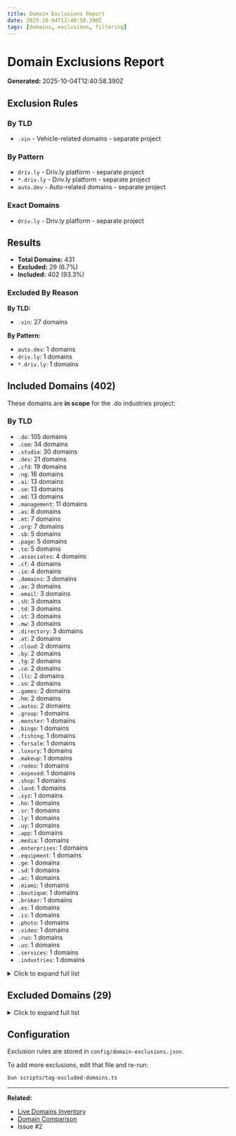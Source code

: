```yaml
---
title: Domain Exclusions Report
date: 2025-10-04T12:40:58.390Z
tags: [domains, exclusions, filtering]
---
```


# Domain Exclusions Report

**Generated:** 2025-10-04T12:40:58.390Z

## Exclusion Rules

### By TLD
- `.vin` - Vehicle-related domains - separate project

### By Pattern
- `driv.ly` - Driv.ly platform - separate project
- `*.driv.ly` - Driv.ly platform - separate project
- `auto.dev` - Auto-related domains - separate project

### Exact Domains
- `driv.ly` - Driv.ly platform - separate project

## Results

- **Total Domains:** 431
- **Excluded:** 29 (6.7%)
- **Included:** 402 (93.3%)

### Excluded By Reason

**By TLD:**
- `.vin`: 27 domains

**By Pattern:**
- `auto.dev`: 1 domains
- `driv.ly`: 1 domains
- `*.driv.ly`: 1 domains

## Included Domains (402)

These domains are **in scope** for the .do industries project:

### By TLD

- `.do`: 105 domains
- `.com`: 34 domains
- `.studio`: 30 domains
- `.dev`: 21 domains
- `.cfd`: 19 domains
- `.ng`: 16 domains
- `.ai`: 13 domains
- `.se`: 13 domains
- `.md`: 13 domains
- `.management`: 11 domains
- `.as`: 8 domains
- `.mt`: 7 domains
- `.org`: 7 domains
- `.sb`: 5 domains
- `.page`: 5 domains
- `.to`: 5 domains
- `.associates`: 4 domains
- `.cf`: 4 domains
- `.io`: 4 domains
- `.domains`: 3 domains
- `.ax`: 3 domains
- `.email`: 3 domains
- `.sh`: 3 domains
- `.td`: 3 domains
- `.st`: 3 domains
- `.mw`: 3 domains
- `.directory`: 3 domains
- `.at`: 2 domains
- `.cloud`: 2 domains
- `.by`: 2 domains
- `.tg`: 2 domains
- `.co`: 2 domains
- `.llc`: 2 domains
- `.sn`: 2 domains
- `.games`: 2 domains
- `.hm`: 2 domains
- `.autos`: 2 domains
- `.group`: 1 domains
- `.monster`: 1 domains
- `.bingo`: 1 domains
- `.fishing`: 1 domains
- `.forsale`: 1 domains
- `.luxury`: 1 domains
- `.makeup`: 1 domains
- `.rodeo`: 1 domains
- `.exposed`: 1 domains
- `.shop`: 1 domains
- `.land`: 1 domains
- `.xyz`: 1 domains
- `.hn`: 1 domains
- `.sr`: 1 domains
- `.ly`: 1 domains
- `.uy`: 1 domains
- `.app`: 1 domains
- `.media`: 1 domains
- `.enterprises`: 1 domains
- `.equipment`: 1 domains
- `.ge`: 1 domains
- `.sd`: 1 domains
- `.ac`: 1 domains
- `.miami`: 1 domains
- `.boutique`: 1 domains
- `.broker`: 1 domains
- `.es`: 1 domains
- `.is`: 1 domains
- `.photo`: 1 domains
- `.video`: 1 domains
- `.run`: 1 domains
- `.us`: 1 domains
- `.services`: 1 domains
- `.industries`: 1 domains

<details>
<summary>Click to expand full list</summary>

- 402.do (Driv.ly)
- accounts.management (Semantics.dev)
- ach.do (Driv.ly)
- action.do (Driv.ly)
- actions.do (Driv.ly)
- actions.org.ai (Driv.ly)
- admin.cfd (Semantics.dev)
- advertis.ng (Semantics.dev)
- aged.by (Semantics.dev)
- agent.as (Semantics.dev)
- agents.do (Driv.ly)
- agents.org.ai (Driv.ly)
- agi.do (Driv.ly)
- aicontent.studio (Semantics.dev)
- aini.ng (Semantics.dev)
- airtable.do (Driv.ly)
- airtableapi.com (Semantics.dev)
- amy.do (Driv.ly)
- analytics.do (Driv.ly)
- analytics.monster (Semantics.dev)
- api.associates (Semantics.dev)
- api.bingo (Semantics.dev)
- api.cf (Driv.ly)
- api.com.se (Semantics.dev)
- api.fishing (Semantics.dev)
- api.forsale (Semantics.dev)
- api.luxury (Semantics.dev)
- api.makeup (Semantics.dev)
- api.management (Semantics.dev)
- api.mt (Semantics.dev)
- api.mw (Driv.ly)
- api.net.ai (Semantics.dev)
- api.rodeo (Semantics.dev)
- api.sb (Semantics.dev)
- api.services (Driv.ly)
- apỉ.studio (Semantics.dev)
- api.us.org (Semantics.dev)
- apidev.studio (Semantics.dev)
- apiproxy.studio (Semantics.dev)
- apis.autos (Driv.ly)
- apis.ax (Semantics.dev)
- apis.cfd (Semantics.dev)
- apis.dev (Semantics.dev)
- apis.directory (Driv.ly)
- apis.do (Driv.ly)
- apis.email (Semantics.dev)
- apis.exposed (Semantics.dev)
- apis.md (Driv.ly)
- apis.shop (Semantics.dev)
- apistatus.page (Semantics.dev)
- app.associates (Semantics.dev)
- app.com.se (Semantics.dev)
- app.gr.com (Semantics.dev)
- app.net.ai (Semantics.dev)
- appli.dev (Semantics.dev)
- apps.ax (Semantics.dev)
- ari.do (Driv.ly)
- ast.md (Driv.ly)
- atlanticluxuryimports.com (Semantics.dev)
- atlanticmercedes.com (Semantics.dev)
- auth.us.org (Semantics.dev)
- auth8.dev (Semantics.dev)
- automates.cfd (Semantics.dev)
- bdr.do (Driv.ly)
- benchmarks.do (Driv.ly)
- blogg.ng (Semantics.dev)
- blogs.sh (Semantics.dev)
- bots.do (Driv.ly)
- browse.do (Driv.ly)
- browser.do (Driv.ly)
- browsers.do (Driv.ly)
- builder.domains (Builder.Domains)
- business-as-code.dev (Driv.ly)
- businesses.do (Driv.ly)
- cach.ng (Semantics.dev)
- car.cfd (Semantics.dev)
- cardkit.dev (Semantics.dev)
- cards.land (Semantics.dev)
- careers.do (Driv.ly)
- cartopia.xyz (Semantics.dev)
- cdn.co.at (Driv.ly)
- cfo.do (Driv.ly)
- cli.do (Driv.ly)
- cloud-motors.com (Semantics.dev)
- cloudformed.cfd (Semantics.dev)
- cloudy.management (Semantics.dev)
- cname.do (Driv.ly)
- cname.to (Semantics.dev)
- cntnt.management (Semantics.dev)
- coach.do (Driv.ly)
- collecting.domains (NathanClevenger.com)
- colo.do (Driv.ly)
- companies.do (Driv.ly)
- conciergebuy.com (Driv.ly)
- context.do (Driv.ly)
- converts.to (Semantics.dev)
- coo.do (Driv.ly)
- crawl.ng (Semantics.dev)
- cro.do (Driv.ly)
- ctx.as (Semantics.dev)
- ctx.do (Driv.ly)
- ctx.md (Driv.ly)
- currentventures.com (Semantics.dev)
- d1.do (Driv.ly)
- dara.do (Driv.ly)
- data.mt (Semantics.dev)
- database.do (Driv.ly)
- databases.do (Driv.ly)
- datasets.do (Driv.ly)
- db.hn (Semantics.dev)
- db.mw (Driv.ly)
- db.sb (Semantics.dev)
- db.td (Semantics.dev)
- dbx.md (Driv.ly)
- desertluxuryimports.com (Semantics.dev)
- dev.sr (Semantics.dev)
- dev.td (Semantics.dev)
- developers.cfd (Semantics.dev)
- developers.sh (Semantics.dev)
- devs.do (Driv.ly)
- directory.sb (Semantics.dev)
- do.cf (Driv.ly)
- do.industries (Driv.ly)
- documentation.do (Driv.ly)
- dotdo.ai (Driv.ly)
- drively.com.ai (Driv.ly)
- drively.dev (Driv.ly)
- drively.email (Driv.ly)
- drivelyai.com (Driv.ly)
- drivly.ai (Driv.ly)
- drivly.co (Driv.ly)
- drivly.dev (Driv.ly)
- drivly.email (Driv.ly)
- drivly.studio (Driv.ly)
- drivlyai.com (Driv.ly)
- drivlycars.com (Semantics.dev)
- drivlymotors.com (Semantics.dev)
- dropshippi.ng (Semantics.dev)
- ed.com.se (Semantics.dev)
- emails.do (Driv.ly)
- epcis.dev (EPCIS.dev)
- esbuild.do (Driv.ly)
- evals.do (Driv.ly)
- everyvin.com (Driv.ly)
- experiments.do (Driv.ly)
- extract.do (Driv.ly)
- faq.management (Semantics.dev)
- fetch.do (Driv.ly)
- fetch.ng (Semantics.dev)
- fleet-concierge.com (Driv.ly)
- function.cf (Driv.ly)
- function.do (Driv.ly)
- functions.do (Driv.ly)
- functions.org.ai (Driv.ly)
- fy.com.se (Semantics.dev)
- gcp.do (Driv.ly)
- generate.md (Driv.ly)
- germanluxurymotors.com (Semantics.dev)
- get-pre-approved.com (Semantics.dev)
- goals.do (Driv.ly)
- godrivly.com (Semantics.dev)
- gpt.do (Driv.ly)
- graph.do (Driv.ly)
- graphdl.org (Driv.ly)
- greatlakesimports.com (Semantics.dev)
- gs1.org.ai (EPCIS.dev)
- habits.dev (Semantics.dev)
- headless.ly (Semantics.dev)
- hood.by (Semantics.dev)
- hq.com.se (Semantics.dev)
- hq.uy (Semantics.dev)
- hub.tg (Semantics.dev)
- humans.do (Driv.ly)
- ial.app (Semantics.dev)
- ial.media (Semantics.dev)
- id0.co (Semantics.dev)
- ideaflow.dev (Semantics.dev)
- industries.directory (Driv.ly)
- infobox.page (Semantics.dev)
- ing.associates (Semantics.dev)
- ing.com.se (Semantics.dev)
- ing.enterprises (Semantics.dev)
- ing.equipment (Semantics.dev)
- ing.gr.com (Semantics.dev)
- ing.management (Semantics.dev)
- ing.us.org (Semantics.dev)
- inspection.studio (Semantics.dev)
- integrations.do (Driv.ly)
- integrations.studio (Semantics.dev)
- interm.at (Longtail.Studio)
- io.mw (Driv.ly)
- io.sb (Semantics.dev)
- ion.com.se (Semantics.dev)
- issues.do (Driv.ly)
- ist.com.se (Semantics.dev)
- ivy.do (Driv.ly)
- ılıl.com (Semantics.dev)
- jsonld.studio (Semantics.dev)
- kafka.do (Driv.ly)
- kit.mt (Semantics.dev)
- kpis.do (Driv.ly)
- kv.cf (Driv.ly)
- landingpa.ge (Semantics.dev)
- landingpage.studio (Semantics.dev)
- lena.do (Driv.ly)
- lexi.do (Driv.ly)
- link.cfd (Semantics.dev)
- lists.do (Driv.ly)
- llc.st (Semantics.dev)
- llm.do (Driv.ly)
- locode.studio (Semantics.dev)
- lodash.do (Driv.ly)
- luminati.group (xyz)
- luxuryimportmotors.com (Semantics.dev)
- luxurymotors.cloud (Driv.ly)
- ly.com.se (Semantics.dev)
- management.st (Semantics.dev)
- management.studio (Semantics.dev)
- marketplaces.dev (Semantics.dev)
- marketplaces.studio (Semantics.dev)
- markt.ng (Semantics.dev)
- mcp.do (Driv.ly)
- mdb.as (Semantics.dev)
- mdx.do (Driv.ly)
- mdx.org.ai (Driv.ly)
- mdx.sh (Semantics.dev)
- mdxld.org (Driv.ly)
- midwestluxuryimports.com (Semantics.dev)
- midwestmercedes.com (Semantics.dev)
- models.do (Driv.ly)
- mongo.as (Semantics.dev)
- mongo.do (Driv.ly)
- mountainsideimports.com (Semantics.dev)
- mqtt.do (Driv.ly)
- nameservers.cfd (Semantics.dev)
- nates.domains (NathanClevenger.com)
- nathanclevenger.com (NathanClevenger.com)
- ng.com.se (Semantics.dev)
- nouns.do (Driv.ly)
- oauth.do (Driv.ly)
- occupations.directory (Driv.ly)
- offleaseluxury.com (Semantics.dev)
- okr.do (Driv.ly)
- okrs.do (Driv.ly)
- opengraph.studio (Semantics.dev)
- opensaas.org (Semantics.dev)
- or.com.se (Semantics.dev)
- orchestration.studio (Semantics.dev)
- outsourcing.studio (Semantics.dev)
- pacificluxuryimports.com (Semantics.dev)
- pacificmercedes.com (Semantics.dev)
- page.as (Semantics.dev)
- page.ax (Semantics.dev)
- pages.do (Driv.ly)
- perf.do (Driv.ly)
- permutations.dev (Semantics.dev)
- pkg.do (Driv.ly)
- plann.ng (Semantics.dev)
- plans.do (Driv.ly)
- platforms.cfd (Semantics.dev)
- platforms.management (Semantics.dev)
- pp.sd (Semantics.dev)
- pre-owned-luxury-imports.com (Semantics.dev)
- pre-owned-luxury-motors.com (Semantics.dev)
- primitives.org.ai (Driv.ly)
- product.md (Driv.ly)
- products.do (Driv.ly)
- programm.ng (Semantics.dev)
- projects.do (Driv.ly)
- proxy.as (Semantics.dev)
- prxy.do (Driv.ly)
- prxy.to (Semantics.dev)
- queue.do (Driv.ly)
- redirection.studio (Semantics.dev)
- reference.do (Driv.ly)
- research.do (Driv.ly)
- resources.do (Driv.ly)
- restapi.studio (Semantics.dev)
- rewriter.studio (Semantics.dev)
- rpa.do (Driv.ly)
- saas-affiliates.com (Semantics.dev)
- saas.ac (Semantics.dev)
- saas.associates (Semantics.dev)
- saas.cfd (Semantics.dev)
- saas.dev (Semantics.dev)
- saas.llc (Semantics.dev)
- saas.management (Semantics.dev)
- saas.miami (Semantics.dev)
- saas.mt (Semantics.dev)
- saas.studio (Semantics.dev)
- saaskit.ai (Semantics.dev)
- saaskit.studio (Semantics.dev)
- sale.td (Semantics.dev)
- salesbuilder.dev (Semantics.dev)
- schema.cfd (Semantics.dev)
- schema.page (Semantics.dev)
- schema.us.org (Semantics.dev)
- schemas.studio (Semantics.dev)
- scrape.md (Driv.ly)
- scrapers.do (Driv.ly)
- scraping.studio (Semantics.dev)
- scripting.studio (Semantics.dev)
- sdb.do (Driv.ly)
- sdk.do (Driv.ly)
- sdk.management (Semantics.dev)
- sdk.studio (Semantics.dev)
- sdr.do (Driv.ly)
- searches.do (Driv.ly)
- sells.to (Semantics.dev)
- semantics.cfd (Semantics.dev)
- semantics.dev (Semantics.dev)
- serp.ng (Semantics.dev)
- service.sn (Semantics.dev)
- services.boutique (Semantics.dev)
- services.broker (Semantics.dev)
- services.studio (Semantics.dev)
- shipp.ng (Semantics.dev)
- site.as (Semantics.dev)
- site.cfd (Semantics.dev)
- site.mt (Semantics.dev)
- site.tg (Semantics.dev)
- sites.do (Driv.ly)
- sitestatus.page (Semantics.dev)
- slide.md (Driv.ly)
- socialauth.dev (Semantics.dev)
- source.mt (Semantics.dev)
- sources.studio (Semantics.dev)
- southernluxuryimports.com (Semantics.dev)
- sql.ng (Semantics.dev)
- src.as (Semantics.dev)
- src.do (Driv.ly)
- src.md (Driv.ly)
- src.ng (Semantics.dev)
- srvcs.llc (Semantics.dev)
- startup.games (Semantics.dev)
- startupbuilder.dev (Longtail.Studio)
- startups.do (Driv.ly)
- startups.studio (Semantics.dev)
- storekit.dev (Semantics.dev)
- storybrand.studio (Semantics.dev)
- storybrands.dev (Semantics.dev)
- strtp.studio (Semantics.dev)
- studỉo.com (Semantics.dev)
- studio.com.se (Semantics.dev)
- studio.do (Driv.ly)
- studio.hm (Semantics.dev)
- studio.mt (Semantics.dev)
- studio.sb (Semantics.dev)
- subdomains.dev (Semantics.dev)
- suffix.es (Semantics.dev)
- summarize.do (Driv.ly)
- svc.do (Driv.ly)
- svc.st (Semantics.dev)
- svcs.md (Driv.ly)
- swr.ng (Semantics.dev)
- tags.management (Semantics.dev)
- taski.ng (Semantics.dev)
- tasks.do (Driv.ly)
- thinking.do (Driv.ly)
- thng.is (Semantics.dev)
- tion.games (Semantics.dev)
- to-a.photo (Semantics.dev)
- to-a.video (Semantics.dev)
- todos.md (Driv.ly)
- trace.do (Driv.ly)
- traces.do (Driv.ly)
- transform.do (Driv.ly)
- trigger.cfd (Semantics.dev)
- trigger.do (Driv.ly)
- triggers.do (Driv.ly)
- ty.com.se (Semantics.dev)
- vehicles.do (Driv.ly)
- verb.cfd (Semantics.dev)
- verbs.do (Driv.ly)
- visibility.cloud (EPCIS.dev)
- webhook.page (Semantics.dev)
- webhooks.do (Driv.ly)
- webhooks.to (Semantics.dev)
- webproxy.studio (Semantics.dev)
- website.cfd (Semantics.dev)
- webtask.dev (Semantics.dev)
- wholesale-fleet.com (Driv.ly)
- wiki.cfd (Semantics.dev)
- worker.do (Driv.ly)
- workers.do (Driv.ly)
- workflow.md (Driv.ly)
- workflows.cfd (Semantics.dev)
- workflows.do (Driv.ly)
- workflows.management (Semantics.dev)
- workflows.md (Driv.ly)
- workflows.org.ai (Driv.ly)
- workflows.run (Semantics.dev)
- xyz.hm (Semantics.dev)
- yaml.cfd (Semantics.dev)
- ymm.autos (Driv.ly)
- ymm.do (Driv.ly)
- zap.sn (Driv.ly)
- zoommotors.us (Semantics.dev)
- 入.io (Driv.ly)
- 回.io (Driv.ly)
- 巛.io (Driv.ly)
- 彡.io (Driv.ly)

</details>

## Excluded Domains (29)

<details>
<summary>Click to expand full list</summary>

- airtable.vin (Driv.ly)
- apis.vin (Driv.ly)
- apr.vin (Driv.ly)
- auth.vin (Driv.ly)
- auto.dev (Driv.ly)
- build.vin (Driv.ly)
- buy.vin (Driv.ly)
- cfd.vin (Driv.ly)
- ctx.vin (Driv.ly)
- data.vin (Driv.ly)
- driv.ly (Driv.ly)
- edm.vin (Driv.ly)
- insure.vin (Driv.ly)
- listing.vin (Driv.ly)
- listings.vin (Driv.ly)
- nats.vin (Driv.ly)
- payments.vin (Driv.ly)
- photos.vin (Driv.ly)
- price.vin (Driv.ly)
- pricing.vin (Driv.ly)
- recalls.vin (Driv.ly)
- resources.vin (Driv.ly)
- services.vin (Driv.ly)
- specs.vin (Driv.ly)
- src.vin (Driv.ly)
- taxes.vin (Driv.ly)
- tco.vin (Driv.ly)
- transport.vin (Driv.ly)
- ymm.vin (Driv.ly)

</details>

## Configuration

Exclusion rules are stored in `config/domain-exclusions.json`.

To add more exclusions, edit that file and re-run:
```bash
bun scripts/tag-excluded-domains.ts
```

---

**Related:**
- [Live Domains Inventory](./2025-10-04-live-domains-inventory.md)
- [Domain Comparison](./2025-10-04-domain-comparison.md)
- Issue #2

